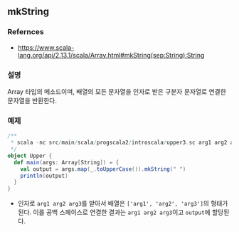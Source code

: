 ## mkString
### Refernces
- https://www.scala-lang.org/api/2.13.1/scala/Array.html#mkString(sep:String):String

### 설명
Array 타입의 메소드이며, 배열의 모든 문자열을 인자로 받은 구분자 문자열로 연결한 문자열을 반환한다.

### 예제
```scala
/**
 * scala -nc src/main/scala/progscala2/introscala/upper3.sc arg1 arg2 arg3
 */
object Upper {
  def main(args: Array[String]) = {
    val output = args.map(_.toUpperCase()).mkString(" ")
    println(output)
  }
}
```
- 인자로 `arg1 arg2 arg3`를 받아서 배열은 `['arg1', 'arg2', 'arg3']`의 형태가 된다. 이를 공백 스페이스로 연결한 결과는 `arg1 arg2 arg3`이고 `output`에 할당된다.
